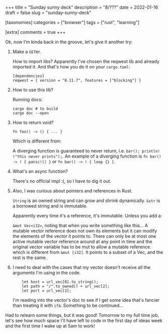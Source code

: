 +++
title = "Sunday sunny deck"
description = "8/???"
date = 2022-01-16
draft = false
slug = "sunday-sunny-deck"

[taxonomies]
categories = ["browser"]
tags = ["rust", "learning"]

[extra]
comments = true
+++

Ok, now I'm kinda back in the groove, let's give it another try:

1. Make a `GET`er.

    How to import libs?
    Apparently I've chosen the reqwest lib and already imported it.
    And that's how you do it on your `cargo.toml`:

    ```
    [dependencies]
    reqwest = { version = "0.11.7", features = ["blocking"] }
    ```

2. How to use this lib?

    Running docs:

    ```
    cargo doc # to build
    cargo doc --open
    ```

3. How to return void?

    `fn foo() -> () { ... }`

    Which is different from:

    A diverging function is guaranteed to never return, i.e. `bar(); println!("this never prints");`. An example of a diverging function is `fn bar() -> ! { panic!() }` or `fn bar() -> ! { loop {} }`.

4. What's an async function?

    There's no official impl :(, so I have to dig it out.

5. Also, I was curious about pointers and references in Rust.

    `String` is an owned string and can grow and shrink dynamically.
    `&str` is a borrowed string and is immutable.

    Apparently every time it's a reference, it's immutable. Unless you add a:

    `&mut Vec<i32>`, noting that when you write something like this... A mutable vector reference does not own its elements but it can modify the elements of the vector it points to. There can only be at most one active mutable vector reference around at any point in time and the original vector variable has to be mut to allow a mutable reference.
    which is different from `&mut [i32]`. It points to a subset of a Vec<i32>, and the rest is the same.

6. I need to deal with the cases that my vector doesn't receive all the arguments I'm using in the code.

    ```
        let host = url_vec[0].to_string();
        let path = "/".to_owned() + url_vec[2];
        let port = url_vec[3];
    ```

    I'm reading into the vector's doc to see if I get some idea that's fancier than treating it with `if`s. Something to be continued...

Had to relearn some things, but it was good!
Tomorrow to my full time job, let's see how much space I'll have left to code in the first day of ideas week and the first time I wake up at 5am to work!
